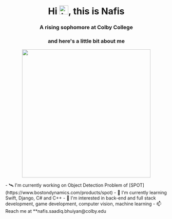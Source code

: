 <h1 align = "center"> Hi <img src="https://user-images.githubusercontent.com/1303154/88677602-1635ba80-d120-11ea-84d8-d263ba5fc3c0.gif" width="28px" height="28px" alt="hi">, this is Nafis </h1>

<h3 align = "center"> A rising sophomore at Colby College </h3>
<h3 align = "center"> and here's a little bit about me </h3>

<p align="center">

 <img width="400px" src="https://github-readme-stats.vercel.app/api/top-langs/?username=saadiqnafis&layout=compact&theme=radical&custom_title=Languages"/>
 
</p>
- 🛰 I'm currently working on Object Detection Problem of [SPOT](https://www.bostondynamics.com/products/spot)
- 🌱 I'm currently learning Swift, Django, C# and C++
- 🍂 I'm interested in back-end and full stack development, game development, computer vision, machine learning
- 📫 Reach me at **nafis.saadiq.bhuiyan@colby.edu

